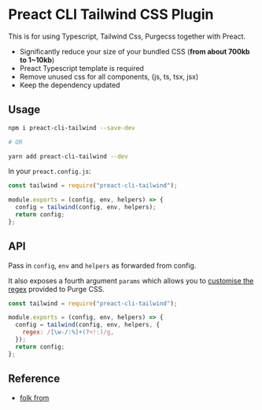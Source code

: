 # Preact CLI Tailwind CSS Plugin

This is for using Typescript, Tailwind Css, Purgecss together with Preact.

- Significantly reduce your size of your bundled CSS (**from about 700kb to 1~10kb**)
- Preact Typescript template is required
- Remove unused css for all components, (js, ts, tsx, jsx)
- Keep the dependency updated

## Usage

```bash
npm i preact-cli-tailwind --save-dev

# OR

yarn add preact-cli-tailwind --dev
```

In your `preact.config.js`:

```js
const tailwind = require("preact-cli-tailwind");

module.exports = (config, env, helpers) => {
  config = tailwind(config, env, helpers);
  return config;
};
```

## API

Pass in `config`, `env` and `helpers` as forwarded from config.

It also exposes a fourth argument `params` which allows you to [customise the regex](https://tailwindcss.com/docs/controlling-file-size#understanding-the-regex) provided to Purge CSS.

```js
const tailwind = require("preact-cli-tailwind");

module.exports = (config, env, helpers) => {
  config = tailwind(config, env, helpers, {
    regex: /[\w-/:%]+(?<!:)/g,
  });
  return config;
};
```

## Reference

- [folk from](https://github.com/agneym/preact-cli-tailwind)
